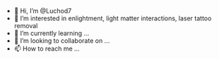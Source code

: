 - 👋 Hi, I’m @Luchod7
- 👀 I’m interested in enlightment, light matter interactions, laser tattoo removal
- 🌱 I’m currently learning ...
- 💞️ I’m looking to collaborate on ...
- 📫 How to reach me ...

